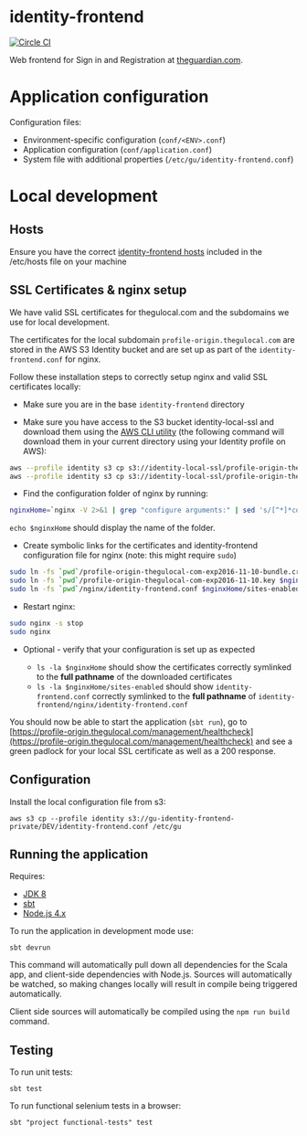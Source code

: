 # identity-frontend

[![Circle CI](https://circleci.com/gh/guardian/identity-frontend/tree/master.svg?style=shield)](https://circleci.com/gh/guardian/identity-frontend/tree/master)

Web frontend for Sign in and Registration at [theguardian.com](http://theguardian.com).


# Application configuration

Configuration files:
- Environment-specific configuration (`conf/<ENV>.conf`)
- Application configuration (`conf/application.conf`)
- System file with additional properties (`/etc/gu/identity-frontend.conf`)

# Local development

## Hosts

Ensure you have the correct [identity-frontend hosts](https://github.com/guardian/identity-frontend/blob/master/nginx/hosts) included in the /etc/hosts file on your machine

## SSL Certificates & nginx setup

We have valid SSL certificates for thegulocal.com and the subdomains we use for local development.

The certificates for the local subdomain `profile-origin.thegulocal.com` are stored in the AWS S3 Identity bucket and are set up as part of the `identity-frontend.conf` for nginx.

Follow these installation steps to correctly setup nginx and valid SSL certificates locally:

* Make sure you are in the base `identity-frontend` directory

* Make sure you have access to the S3 bucket identity-local-ssl and download them using the [AWS CLI utility](https://aws.amazon.com/cli/) (the following command will download them in your current directory using your Identity profile on AWS):

```bash
aws --profile identity s3 cp s3://identity-local-ssl/profile-origin-thegulocal-com-exp2016-11-10-bundle.crt . 1>/dev/null
aws --profile identity s3 cp s3://identity-local-ssl/profile-origin-thegulocal-com-exp2016-11-10.key . 1>/dev/null
```

* Find the configuration folder of nginx by running:

```bash
nginxHome=`nginx -V 2>&1 | grep "configure arguments:" | sed 's/[^*]*conf-path=\([^ ]*\)\/nginx\.conf.*/\1/g'`
```

`echo $nginxHome` should display the name of the folder.

* Create symbolic links for the certificates and identity-frontend configuration file for nginx (note: this might require `sudo`)

```bash
sudo ln -fs `pwd`/profile-origin-thegulocal-com-exp2016-11-10-bundle.crt $nginxHome/profile-origin-thegulocal-com-exp2016-11-10-bundle.crt
sudo ln -fs `pwd`/profile-origin-thegulocal-com-exp2016-11-10.key $nginxHome/profile-origin-thegulocal-com-exp2016-11-10.key
sudo ln -fs `pwd`/nginx/identity-frontend.conf $nginxHome/sites-enabled/identity-frontend.conf
```

* Restart nginx:

```bash
sudo nginx -s stop
sudo nginx
```

* Optional - verify that your configuration is set up as expected

    - `ls -la $nginxHome` should show the certificates correctly symlinked to the **full pathname** of the downloaded certificates
    - `ls -la $nginxHome/sites-enabled` should show `identity-frontend.conf`  correctly symlinked to the **full pathname** of `identity-frontend/nginx/identity-frontend.conf`

You should now be able to start the application (`sbt run`), go to [https://profile-origin.thegulocal.com/management/healthcheck](https://profile-origin.thegulocal.com/management/healthcheck) and see a green padlock for your local SSL certificate as well as a 200 response.

## Configuration

Install the local configuration file from s3:

```
aws s3 cp --profile identity s3://gu-identity-frontend-private/DEV/identity-frontend.conf /etc/gu
```

## Running the application

Requires:

 - [JDK 8](http://openjdk.java.net)
 - [sbt](http://www.scala-sbt.org)
 - [Node.js 4.x](https://nodejs.org)

To run the application in development mode use:

    sbt devrun

This command will automatically pull down all dependencies for the Scala app,
and client-side dependencies with Node.js. Sources will automatically be watched,
so making changes locally will result in compile being triggered automatically.

Client side sources will automatically be compiled using the `npm run build` command.

## Testing

To run unit tests:

    sbt test

To run functional selenium tests in a browser:

    sbt "project functional-tests" test
